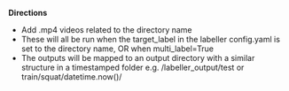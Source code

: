 **Directions**
- Add .mp4 videos related to the directory name
- These will all be run when the target_label in the labeller config.yaml is set to the directory name, OR when multi_label=True
- The outputs will be mapped to an output directory with a similar structure in a timestamped folder e.g. /labeller_output/test or train/squat/datetime.now()/
